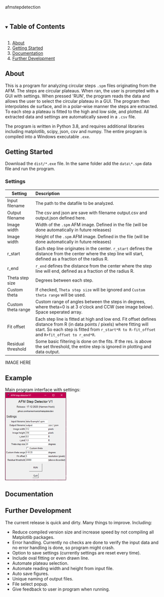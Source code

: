 afmstepdetection

<details open="open">
  <summary><h2 style="display: inline-block">Table of Contents</h2></summary>
  <ol>
    <li>
      <a href="#about-the-project">About</a>
    </li>
    <li>
      <a href="#getting-started">Getting Started</a>
    </li>
    <li><a href="#documentation">Documentation</a></li>
    <li><a href="#further-development">Further Development</a></li>

  </ol>
</details>

## About
This is a program for analyzing circular steps `.spm` files originating from the AFM. The steps are circular plateaus. 
When ran, the user is prompted with a GUI with settings. When pressed 'RUN', the program reads the data and allows the user
to select the circular plateau in a GUI. The program then interpolates de surface, and in a polar-wise manner the steps are
extracted. To each step a plateau is fitted to the high and low side, and plotted. All extracted data and settings are
automatically saved in a `.csv` file.

The program is written in Python 3.8, and requires additional libraries including matplotlib, scipy, json, csv and numpy. 
The entire program is compiled into a Windows executable `.exe`.



## Getting Started
Download the `dist/*.exe` file. In the same folder add the `data\*.spm` data file and run the program.

### Settings
| Setting        | Description
| --------------- |:-------------|
| Input filename      | The path to the datafile to be analyzed.
| Output filename      | The csv and json are save with filename output.csv and output.json defined here.       
| Image width | Width of the `.spm` AFM image. Defined in the file (will be done automatically in future releases)
| Image width | Height of the `.spm` AFM image. Defined in the file (will be done automatically in future releases)
| r_start | Each step line originates in the center. `r_start` defines the distance from the center where the step line will start, defined as a fraction of the radius R.
| r_end | `r_end` defines the distance from the center where the step line will end, defined as a fraction of the radius R.
| Theta step size | Degrees between each step.
| Custom theta | If checked, `Theta step size` will be ignored and `Custom theta range` will be used.
| Custom theta range | Custom range of angles between the steps in degrees, where theta=0 is at 3 o'clock and CCW (see image below). Space seperated array.
| Fit offset | Each step line is fitted at high and low end. Fit offset defines distance from R (in data points / pixels) where fitting will start. So each step is fitted from `r_start*R to R-fit_offset` and `R+fit_offset to r_end*R`.
| Residual threshold | Some basic filtering is done on the fits. If the res. is above the set threshold, the entire step is ignored in plotting and data output. 

IMAGE HERE



## Example

Main program interface with settings:<br />
<img src="images/afmstepdetector_v1_1.png" width="200" />

## Documentation

## Further Development
The current release is quick and dirty. Many things to improve. Including:

* Reduce compiled version size and increase speed by not compiling all Matplotlib packages.
* Error handling. Currently no checks are done to verify the input data and no error handling is done, so program might crash.
* Option to save settings (currently settings are reset every time).
* Include oval fitting or even drawn line.
* Automate plateau selection.
* Automate reading width and height from input file.
* Auto save figures.
* Unique naming of output files.
* File select popup.
* Give feedback to user in program when running.